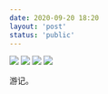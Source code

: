 ```yaml
---
date: 2020-09-20 18:20
layout: 'post'
status: 'public'
---
```


![](https://vernallove.com/Cited/camera-5149838.jpg)
![](https://pixabay.com/photos/walk-free-park-wood-landscape-4666509/)
![](https://vernallove.com/Cited/walk-4666509.jpg)
![](https://cdn.pixabay.com/photo/2019/12/01/21/29/walk-4666509_1280.jpg)



游记。